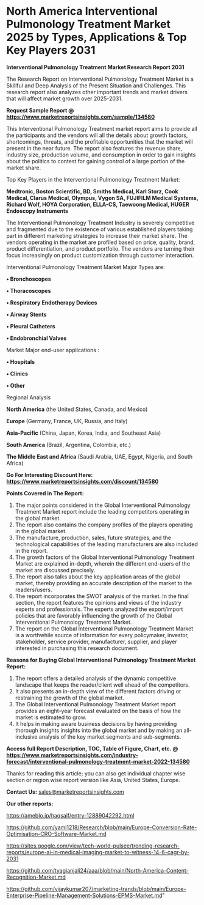 # North America Interventional Pulmonology Treatment Market 2025 by Types, Applications & Top Key Players 2031

<strong>Interventional Pulmonology Treatment Market Research Report 2031</strong>

The Research Report on Interventional Pulmonology Treatment Market is a Skillful and Deep Analysis of the Present Situation and Challenges. This research report also analyzes other important trends and market drivers that will affect market growth over 2025-2031.

<strong>Request Sample Report @ <a href=https://www.marketreportsinsights.com/sample/134580>https://www.marketreportsinsights.com/sample/134580</a></strong>

This Interventional Pulmonology Treatment market report aims to provide all the participants and the vendors will all the details about growth factors, shortcomings, threats, and the profitable opportunities that the market will present in the near future. The report also features the revenue share, industry size, production volume, and consumption in order to gain insights about the politics to contest for gaining control of a large portion of the market share.

Top Key Players in the Interventional Pulmonology Treatment Market:

<strong>Medtronic, Boston Scientific, BD, Smiths Medical, Karl Storz, Cook Medical, Clarus Medical, Olympus, Vygon SA, FUJIFILM Medical Systems, Richard Wolf, HOYA Corporation, ELLA-CS, Taewoong Medical, HUGER Endoscopy Instruments</strong>

The Interventional Pulmonology Treatment Industry is severely competitive and fragmented due to the existence of various established players taking part in different marketing strategies to increase their market share. The vendors operating in the market are profiled based on price, quality, brand, product differentiation, and product portfolio. The vendors are turning their focus increasingly on product customization through customer interaction.

Interventional Pulmonology Treatment Market Major Types are:

<strong>• Bronchoscopes

• Thoracoscopes

• Respiratory Endotherapy Devices

• Airway Stents

• Pleural Catheters

• Endobronchial Valves</strong>

Market Major end-user applications :

<strong>• Hospitals

• Clinics

• Other</strong>

Regional Analysis

</u><strong><b>North America</b></strong> (the United States, Canada, and Mexico)

<strong><b>Europe </b></strong>(Germany, France, UK, Russia, and Italy)

<strong><b>Asia-Pacific</b></strong> (China, Japan, Korea, India, and Southeast Asia)

<strong><b>South America</b></strong> (Brazil, Argentina, Colombia, etc.)

<strong><b>The Middle East and Africa</b></strong> (Saudi Arabia, UAE, Egypt, Nigeria, and South Africa)

<strong>Go For Interesting Discount Here: <a href=https://www.marketreportsinsights.com/discount/134580>https://www.marketreportsinsights.com/discount/134580</a></strong>

<strong>Points Covered in The Report:</strong>
<ol>
  <li>The major points considered in the Global Interventional Pulmonology Treatment Market report include the leading competitors operating in the global market.</li>
  <li>The report also contains the company profiles of the players operating in the global market.</li>
  <li>The manufacture, production, sales, future strategies, and the technological capabilities of the leading manufacturers are also included in the report.</li>
  <li>The growth factors of the Global Interventional Pulmonology Treatment Market are explained in-depth, wherein the different end-users of the market are discussed precisely.</li>
  <li>The report also talks about the key application areas of the global market, thereby providing an accurate description of the market to the readers/users.</li>
  <li>The report incorporates the SWOT analysis of the market. In the final section, the report features the opinions and views of the industry experts and professionals. The experts analyzed the export/import policies that are favorably influencing the growth of the Global Interventional Pulmonology Treatment Market.</li>
  <li>The report on the Global Interventional Pulmonology Treatment Market is a worthwhile source of information for every policymaker, investor, stakeholder, service provider, manufacturer, supplier, and player interested in purchasing this research document.</li>
</ol>
<strong>Reasons for Buying Global Interventional Pulmonology Treatment Market Report:</strong>

<ol>
  <li>The report offers a detailed analysis of the dynamic competitive landscape that keeps the reader/client well ahead of the competitors.</li>
  <li>It also presents an in-depth view of the different factors driving or restraining the growth of the global market.</li>
  <li>The Global Interventional Pulmonology Treatment Market report provides an eight-year forecast evaluated on the basis of how the market is estimated to grow.</li>
  <li>It helps in making aware business decisions by having providing thorough insights insights into the global market and by making an all-inclusive analysis of the key market segments and sub-segments.</li>
</ol>
<strong>Access full Report Description, TOC, Table of Figure, Chart, etc. @ <a href=https://www.marketreportsinsights.com/industry-forecast/interventional-pulmonology-treatment-market-2022-134580>https://www.marketreportsinsights.com/industry-forecast/interventional-pulmonology-treatment-market-2022-134580</a></strong>


Thanks for reading this article; you can also get individual chapter wise section or region wise report version like Asia, United States, Europe.

<strong>Contact Us:</strong>
sales@marketreportsinsights.com

<strong>Our other reports:</strong>

<a href=https://ameblo.jp/haqsaif/entry-12889042292.html>https://ameblo.jp/haqsaif/entry-12889042292.html</a>

<a href=https://github.com/yami1218/Research/blob/main/Europe-Conversion-Rate-Optimisation-CRO-Software-Market.md>https://github.com/yami1218/Research/blob/main/Europe-Conversion-Rate-Optimisation-CRO-Software-Market.md</a>

<a href=https://sites.google.com/view/tech-world-pulsee/trending-research-reports/europe-ai-in-medical-imaging-market-to-witness-14-6-cagr-by-2031>https://sites.google.com/view/tech-world-pulsee/trending-research-reports/europe-ai-in-medical-imaging-market-to-witness-14-6-cagr-by-2031</a>

<a href=https://github.com/tyagianjali24/aaa/blob/main/North-America-Content-Recognition-Market.md>https://github.com/tyagianjali24/aaa/blob/main/North-America-Content-Recognition-Market.md</a>

<a href=https://github.com/vijaykumar207/marketing-trands/blob/main/Europe-Enterprise-Pipeline-Management-Solutions-EPMS-Market.md>https://github.com/vijaykumar207/marketing-trands/blob/main/Europe-Enterprise-Pipeline-Management-Solutions-EPMS-Market.md</a>"
